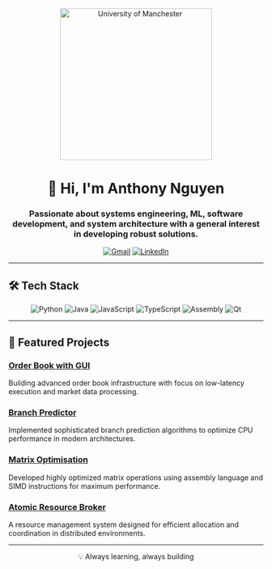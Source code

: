 <div align="center">

<img src="https://upload.wikimedia.org/wikipedia/commons/3/34/University_of_Manchester_logo.svg" alt="University of Manchester" width="300"/>

# 👋 Hi, I'm Anthony Nguyen

### Passionate about systems engineering, ML, software development, and system architecture with a general interest in developing robust solutions.

[![Gmail](https://img.shields.io/badge/Gmail-D14836?style=for-the-badge&logo=gmail&logoColor=white)](mailto:anthony.nguyen@example.com)
[![LinkedIn](https://img.shields.io/badge/LinkedIn-0077B5?style=for-the-badge&logo=linkedin&logoColor=white)](https://linkedin.com/in/anthony-nguyen)

</div>

---

## 🛠️ Tech Stack

<p align="center">
  <img src="https://img.shields.io/badge/Python-3776AB?style=for-the-badge&logo=python&logoColor=white" alt="Python"/>
  <img src="https://img.shields.io/badge/Java-ED8B00?style=for-the-badge&logo=openjdk&logoColor=white" alt="Java"/>
  <img src="https://img.shields.io/badge/JavaScript-F7DF1E?style=for-the-badge&logo=javascript&logoColor=black" alt="JavaScript"/>
  <img src="https://img.shields.io/badge/TypeScript-3178C6?style=for-the-badge&logo=typescript&logoColor=white" alt="TypeScript"/>
  <img src="https://img.shields.io/badge/Assembly-654FF0?style=for-the-badge&logo=assemblyscript&logoColor=white" alt="Assembly"/>
  <img src="https://img.shields.io/badge/Qt-41CD52?style=for-the-badge&logo=qt&logoColor=white" alt="Qt"/>
</p>

---

## 🚀 Featured Projects

### [Order Book with GUI](https://github.com/a38062an/OrderBook)
Building advanced order book infrastructure with focus on low-latency execution and market data processing.

### [Branch Predictor](https://github.com/a38062an/Branch_Predictor)
Implemented sophisticated branch prediction algorithms to optimize CPU performance in modern architectures.

### [Matrix Optimisation](https://github.com/a38062an/Matrix_Optimisation)
Developed highly optimized matrix operations using assembly language and SIMD instructions for maximum performance.

### [Atomic Resource Broker](https://github.com/a38062an/Atomic_Resource_Broker)
A resource management system designed for efficient allocation and coordination in distributed environments.

---

<div align="center">

💡 Always learning, always building

</div>
